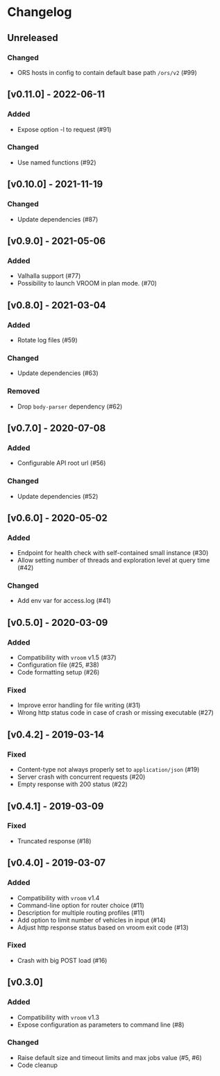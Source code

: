 # Changelog

## Unreleased

### Changed

- ORS hosts in config to contain default base path `/ors/v2` (#99)

## [v0.11.0] - 2022-06-11

### Added

- Expose option -l to request (#91)

### Changed

- Use named functions (#92)

## [v0.10.0] - 2021-11-19

### Changed

- Update dependencies (#87)

## [v0.9.0] - 2021-05-06

### Added

- Valhalla support (#77)
- Possibility to launch VROOM in plan mode. (#70)

## [v0.8.0] - 2021-03-04

### Added

- Rotate log files (#59)

### Changed

- Update dependencies (#63)

### Removed

- Drop `body-parser` dependency (#62)

## [v0.7.0] - 2020-07-08

### Added

- Configurable API root url (#56)

### Changed

- Update dependencies (#52)

## [v0.6.0] - 2020-05-02

### Added

- Endpoint for health check with self-contained small instance (#30)
- Allow setting number of threads and exploration level at query time (#42)

### Changed

- Add env var for access.log (#41)

## [v0.5.0] - 2020-03-09

### Added

- Compatibility with `vroom` v1.5 (#37)
- Configuration file (#25, #38)
- Code formatting setup (#26)

### Fixed

- Improve error handling for file writing (#31)
- Wrong http status code in case of crash or missing executable (#27)

## [v0.4.2] - 2019-03-14

### Fixed

- Content-type not always properly set to `application/json` (#19)
- Server crash with concurrent requests (#20)
- Empty response with 200 status (#22)

## [v0.4.1] - 2019-03-09

### Fixed

- Truncated response (#18)

## [v0.4.0] - 2019-03-07

### Added

- Compatibility with `vroom` v1.4
- Command-line option for router choice (#11)
- Description for multiple routing profiles (#11)
- Add option to limit number of vehicles in input (#14)
- Adjust http response status based on vroom exit code (#13)

### Fixed

- Crash with big POST load (#16)

## [v0.3.0]

### Added

- Compatibility with `vroom` v1.3
- Expose configuration as parameters to command line (#8)

### Changed

- Raise default size and timeout limits and max jobs value (#5, #6)
- Code cleanup
